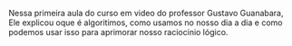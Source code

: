 Nessa primeira aula do curso em video do professor Gustavo Guanabara, Ele explicou oque é algoritimos, como usamos no nosso dia a dia e como podemos usar isso para aprimorar nosso raciocinio lógico.
